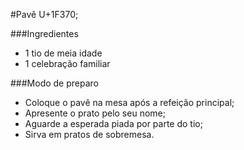 #Pavê U+1F370;

###Ingredientes

- 1 tio de meia idade
- 1 celebração familiar

###Modo de preparo

- Coloque o pavê na mesa após a refeição principal;
- Apresente o prato pelo seu nome;
- Aguarde a esperada piada por parte do tio;
- Sirva em pratos de sobremesa.
